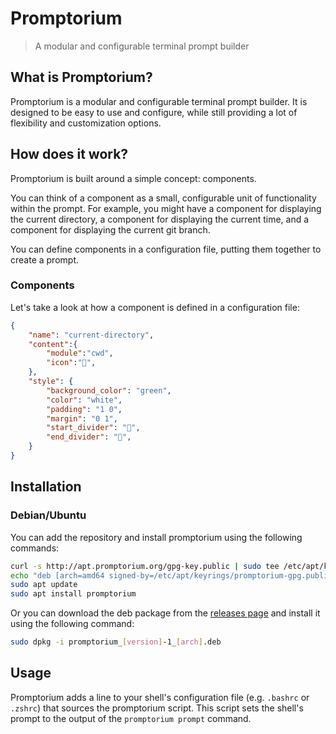 # Promptorium

> A modular and configurable terminal prompt builder

## What is Promptorium?
Promptorium is a modular and configurable terminal prompt builder. It is designed to be easy to use and configure, while still providing a lot of flexibility and customization options.

## How does it work?
Promptorium is built around a simple concept: components.

You can think of a component as a small, configurable unit of functionality within the prompt. For example, you might have a component for displaying the current directory, a component for displaying the current time, and a component for displaying the current git branch.

You can define components in a configuration file, putting them together to create a prompt.


### Components
Let's take a look at how a component is defined in a configuration file:

```json
{
    "name": "current-directory",
    "content":{
        "module":"cwd",
        "icon":"📂",
    },
    "style": {
        "background_color": "green",
        "color": "white",
        "padding": "1 0",
        "margin": "0 1",
        "start_divider": "",
        "end_divider": "",
    }
}
```



## Installation

### Debian/Ubuntu

You can add the repository and install promptorium using the following commands:

```bash
curl -s http://apt.promptorium.org/gpg-key.public | sudo tee /etc/apt/keyrings/promptorium-gpg.public
echo "deb [arch=amd64 signed-by=/etc/apt/keyrings/promptorium-gpg.public] https://apt.promptorium.org/ unstable main" | sudo tee /etc/apt/sources.list.d/promptorium.list
sudo apt update
sudo apt install promptorium
```

Or you can download the deb package from the [releases page](https://github.com/Promptorium/promptorium/releases) and install it using the following command:

```bash
sudo dpkg -i promptorium_[version]-1_[arch].deb
```


## Usage

Promptorium adds a line to your shell's configuration file (e.g. `.bashrc` or `.zshrc`) that sources the promptorium script.
This script sets the shell's prompt to the output of the `promptorium prompt` command.

